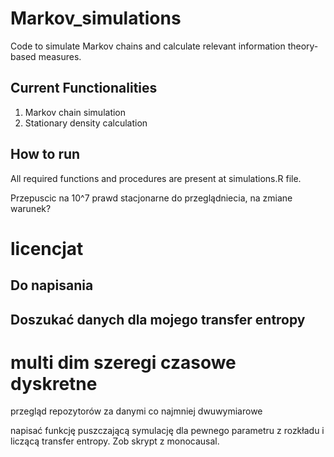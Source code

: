 # Markov_simulations
Code to simulate Markov chains and calculate relevant information theory-based measures. 

## Current Functionalities
1. Markov chain simulation
2. Stationary density calculation

## How to run
All required functions and procedures are present at simulations.R file. 



Przepuscic na 10^7
prawd stacjonarne do przeglądniecia, na zmiane warunek?


# licencjat
## Do napisania
  
## Doszukać danych dla mojego transfer entropy
  # multi dim szeregi czasowe dyskretne
  
  
przegląd repozytorów za danymi
co najmniej dwuwymiarowe

napisać funkcję puszczającą symulację dla pewnego parametru z rozkładu i liczącą transfer entropy. Zob skrypt z monocausal. 

